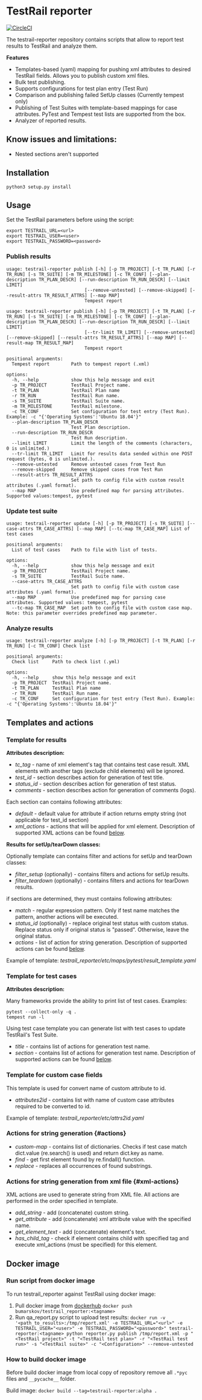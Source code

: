 # TestRail reporter
[![CircleCI](https://circleci.com/gh/ibumarskov/testrail-reporter/tree/master.svg?style=svg)](https://circleci.com/gh/ibumarskov/testrail-reporter/?branch=master)

The testrail-reporter repository contains scripts that allow to report test results to TestRail and analyze them.

**Features**
- Templates-based (yaml) mapping for pushing xml attributes to desired TestRail fields. Allows you to publish custom xml files.
- Bulk test publishing.
- Supports configurations for test plan entry (Test Run)
- Comparison and publishing failed SetUp classes (Currently tempest only)
- Publishing of Test Suites with template-based mappings for case attributes. PyTest and Tempest test lists are supported from the box.
- Analyzer of reported results.

## Know issues and limitations:
- Nested sections aren't supported

## Installation

    python3 setup.py install

## Usage
Set the TestRail parameters before using the script:

    export TESTRAIL_URL=<url>
    export TESTRAIL_USER=<user>
    export TESTRAIL_PASSWORD=<password>

### Publish results

    usage: testrail-reporter publish [-h] [-p TR_PROJECT] [-t TR_PLAN] [-r TR_RUN] [-s TR_SUITE] [-m TR_MILESTONE] [-c TR_CONF] [--plan-description TR_PLAN_DESCR] [--run-description TR_RUN_DESCR] [--limit LIMIT]
                                 [--remove-untested] [--remove-skipped] [--result-attrs TR_RESULT_ATTRS] [--map MAP]
                                 Tempest report

    usage: testrail-reporter publish [-h] [-p TR_PROJECT] [-t TR_PLAN] [-r TR_RUN] [-s TR_SUITE] [-m TR_MILESTONE] [-c TR_CONF] [--plan-description TR_PLAN_DESCR] [--run-description TR_RUN_DESCR] [--limit LIMIT]
                                 [--tr-limit TR_LIMIT] [--remove-untested] [--remove-skipped] [--result-attrs TR_RESULT_ATTRS] [--map MAP] [--result-map TR_RESULT_MAP]
                                 Tempest report

    positional arguments:
      Tempest report        Path to tempest report (.xml)
    
    options:
      -h, --help            show this help message and exit
      -p TR_PROJECT         TestRail Project name.
      -t TR_PLAN            TestRail Plan name
      -r TR_RUN             TestRail Run name.
      -s TR_SUITE           TestRail Suite name.
      -m TR_MILESTONE       TestRail milestone.
      -c TR_CONF            Set configuration for test entry (Test Run). Example: -c "{'Operating Systems':'Ubuntu 18.04'}"
      --plan-description TR_PLAN_DESCR
                            Test Plan description.
      --run-description TR_RUN_DESCR
                            Test Run description.
      --limit LIMIT         Limit the length of the comments (characters, 0 is unlimited.)
      --tr-limit TR_LIMIT   Limit for results data sended within one POST request (bytes, 0 is unlimited.).
      --remove-untested     Remove untested cases from Test Run
      --remove-skipped      Remove skipped cases from Test Run
      --result-attrs TR_RESULT_ATTRS
                            Set path to config file with custom result attributes (.yaml format).
      --map MAP             Use predefined map for parsing attributes. Supported values:tempest, pytest

### Update test suite

    usage: testrail-reporter update [-h] [-p TR_PROJECT] [-s TR_SUITE] [--case-attrs TR_CASE_ATTRS] [--map MAP] [--tc-map TR_CASE_MAP] List of test cases

    positional arguments:
      List of test cases    Path to file with list of tests.
    
    options:
      -h, --help            show this help message and exit
      -p TR_PROJECT         TestRail Project name.
      -s TR_SUITE           TestRail Suite name.
      --case-attrs TR_CASE_ATTRS
                            Set path to config file with custom case attributes (.yaml format).
      --map MAP             Use predefined map for parsing case attributes. Supported values: tempest, pytest
      --tc-map TR_CASE_MAP  Set path to config file with custom case map. Note: this parameter overrides predefined map parameter.


### Analyze results

    usage: testrail-reporter analyze [-h] [-p TR_PROJECT] [-t TR_PLAN] [-r TR_RUN] [-c TR_CONF] Check list

    positional arguments:
      Check list     Path to check list (.yml)
    
    options:
      -h, --help     show this help message and exit
      -p TR_PROJECT  TestRail Project name.
      -t TR_PLAN     TestRail Plan name
      -r TR_RUN      TestRail Run name.
      -c TR_CONF     Set configuration for test entry (Test Run). Example: -c "{'Operating Systems':'Ubuntu 18.04'}"

## Templates and actions

### Template for results

**Attributes description:**

- *tc_tag* - name of xml element's tag that contains test case result. XML elements with another tags (exclude child elements) will be ignored.
- *test_id* - section describes action for generation of test title.
- *status_id* - section describes action for generation of test status.
- *comments* - section describes action for generation of comments (logs).

Each section can contains following attributes:
- *default* - default value for attribute if action returns empty string (not applicable for test_id section)
- *xml_actions* - actions that will be applied for xml element. Description of supported XML actions can be found [below](#xml-actions). 

**Results for setUp/tearDown classes:**

Optionally template can contains filter and actions for setUp and tearDown classes:
- *filter_setup* (optionally) - contains filters and actions for setUp results.
- *filter_teardown* (optionally) - contains filters and actions for tearDown results.

if sections are determined, they must contains following attributes:
- *match* - regular expression pattern. Only if test name matches the pattern, another actions will be executed.
- *status_id* (optionally) - replace original test status with custom status. Replace status only if original status is "passed". Otherwise, leave the original status.
- *actions* - list of action for string generation. Description of supported actions can be found [below](#actions).

Example of template: *testrail_reporter/etc/maps/pytest/result_template.yaml*

### Template for test cases 

**Attributes description:**

Many frameworks provide the ability to print list of test cases. Examples:
 
    pytest --collect-only -q .
    tempest run -l
 
 Using test case template you can generate list with test cases to update TestRail's Test Suite.
 - *title* - contains list of actions for generation test name. 
 - *section* - contains list of actions for generation test name. Description of supported actions can be found [below](#actions).

### Template for custom case fields

This template is used for convert name of custom attribute to id.

- *attributes2id* - contains list with name of custom case attributes required to be converted to id.

Example of template: *testrail_reporter/etc/attrs2id.yaml*

### Actions for string generation {#actions}

- *custom-map* - contains list of dictionaries. Checks if test case match dict.value (re.search() is used) and return dict.key as name.
- *find* - get first element found by re.findall() function.
- *replace* - replaces all occurrences of found substrings.

### Actions for string generation from xml file {#xml-actions}

XML actions are used to generate string from XML file. All actions are performed in the order specified in template.

- *add_string* - add (concatenate) custom string.
- *get_attribute* - add (concatenate) xml attribute value with the specified name.
- *get_element_text* - add (concatenate) element's text.
- *has_child_tag* - check if element contains child with specified tag and 
  execute xml_actions (must be specified) for this element.

## Docker image

### Run script from docker image
To run testrail_reporter against TestRail using docker image:
1. Pull docker image from [dockerhub](https://hub.docker.com/r/bumarskov/testrail_reporter)
`docker push bumarskov/testrail_reporter:<tagname>`
2. Run qa_report.py script to upload test results:
`docker run -v '<path_to_results>:/tmp/report.xml' -e TESTRAIL_URL="<url>" -e TESTRAIL_USER="<user>" -e TESTRAIL_PASSWORD="<password>" testrail-reporter:<tagname> python reporter.py publish /tmp/report.xml -p "<TestRail project>" -t "<TestRail test plan>" -r "<TestRail test run>" -s "<TestRail suite>" -c "<Configuration>" --remove-untested`

### How to build docker image
Before build docker image from local copy of repository remove all `.*pyc` files and `__pycache__` folder.

Build image:
`docker build --tag=testrail-reporter:alpha .`
